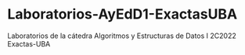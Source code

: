 # Laboratorios-AyEdD1-ExactasUBA
Laboratorios de la cátedra Algoritmos y Estructuras de Datos I 2C2022 Exactas-UBA
